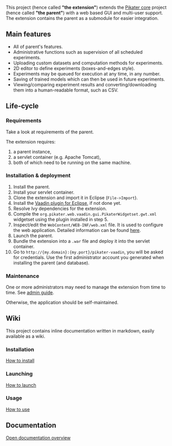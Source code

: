 
This project (hence called **"the extension"**) extends the [Pikater core](https://github.com/sbalcar/pikater) project (hence called **"the parent"**) with a web based GUI and multi-user support.
The extension contains the parent as a submodule for easier integration.

## Main features

* All of parent's features.
* Administrative functions such as supervision of all scheduled experiments.
* Uploading custom datasets and computation methods for experiments.
* 2D editor to define experiments (boxes-and-edges style).
* Experiments may be queued for execution at any time, in any number.
* Saving of trained models which can then be used in future experiments.
* Viewing/comparing experiment results and converting/downloading them into a human-readable format, such as CSV.

## Life-cycle

### Requirements

Take a look at requirements of the parent.

The extension requires:
1. a parent instance,
2. a servlet container (e.g. Apache Tomcat),
3. both of which need to be running on the same machine.

### Installation & deployment

1. Install the parent.
2. Install your servlet container.
3. Clone the extension and import it in Eclipse (`File->Import`).
5. Install the [Vaadin plugin for Eclipse](http://vaadin.com/eclipse), if not done yet.
6. Resolve Ivy dependencies for the extension.
7. Compile the `org.pikater.web.vaadin.gui.PikaterWidgetset.gwt.xml` widgetset using the plugin installed in step 5.
8. Inspect/edit the `WebContent/WEB-INF/web.xml` file. It is used to configure the web application. Detailed information can be found [here](wiki/technical/web/Web-documentation#conf).
9. Launch the parent.
9. Bundle the extension into a `.war` file and deploy it into the servlet container.
10. Go to `http://{my.domain}:{my.port}/pikater-vaadin`, you will be asked for credentials. Use the first administrator account you generated when installing the parent (and database).

### Maintenance

One or more administrators may need to manage the extension from time to time. See [admin guide](wiki/guide-admin/Admin-guide.md).

Otherwise, the application should be self-maintained.

## Wiki

This project contains inline documentation written in markdown, easily available as a wiki.

### Installation

[How to install](wiki/guide_admin/wiki/01-Installation.md)

### Launching

[How to launch](wiki/guide_admin/wiki/02-Launching.md)

### Usage

[How to use](wiki/guide_admin/wiki/03-Usage.md)


## Documentation<a name="docs"/>

[Open documentation overview](wiki/Overview.md)
